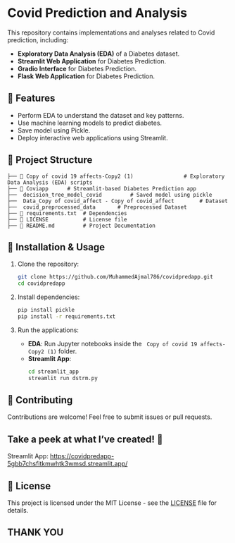 # Covid Prediction and Analysis

This repository contains implementations and analyses related to Covid prediction, including:

- **Exploratory Data Analysis (EDA)** of a Diabetes dataset.
- **Streamlit Web Application** for Diabetes Prediction.
- **Gradio Interface** for Diabetes Prediction.
- **Flask Web Application** for Diabetes Prediction.

## 📌 Features
- Perform EDA to understand the dataset and key patterns.
- Use machine learning models to predict diabetes.
- Save model using Pickle.
- Deploy interactive web applications using Streamlit.

## 📂 Project Structure
```
├── 📂 Copy of covid 19 affects-Copy2 (1)                # Exploratory Data Analysis (EDA) scripts
├── 📂 Coviapp      # Streamlit-based Diabetes Prediction app
├──  decision_tree_model_covid         # Saved model using pickle
├──  Data_Copy of covid_affect - Copy of covid_affect        # Dataset
├──  covid_preprocessed_data       # Preprocessed Dataset
├── 📜 requirements.txt  # Dependencies
├── 📜 LICENSE           # License file
├── 📜 README.md         # Project Documentation
```

## 🚀 Installation & Usage

1. Clone the repository:
   ```bash
   git clone https://github.com/MuhammedAjmal786/covidpredapp.git
   cd covidpredapp
   ```

2. Install dependencies:
   ```bash
   pip install pickle
   pip install -r requirements.txt
   ```

3. Run the applications:
   - **EDA**: Run Jupyter notebooks inside the ` Copy of covid 19 affects-Copy2 (1)` folder.
   - **Streamlit App**:
     ```bash
     cd streamlit_app
     streamlit run dstrm.py
     ```

## 🤝 Contributing
Contributions are welcome! Feel free to submit issues or pull requests.


## Take a peek at what I’ve created! 👀
Streamlit App: https://covidpredapp-5gbb7chsfitkmwhtk3wmsd.streamlit.app/

## 📜 License
This project is licensed under the MIT License - see the [LICENSE](LICENSE) file for details.

## **THANK YOU**

